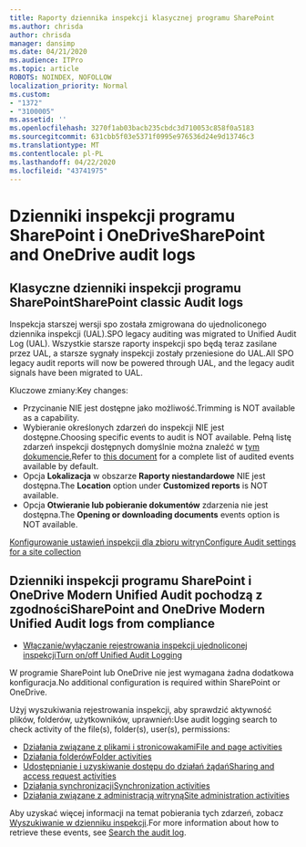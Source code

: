 ```yaml
---
title: Raporty dziennika inspekcji klasycznej programu SharePoint
ms.author: chrisda
author: chrisda
manager: dansimp
ms.date: 04/21/2020
ms.audience: ITPro
ms.topic: article
ROBOTS: NOINDEX, NOFOLLOW
localization_priority: Normal
ms.custom:
- "1372"
- "3100005"
ms.assetid: ''
ms.openlocfilehash: 3270f1ab03bacb235cbdc3d710053c858f0a5183
ms.sourcegitcommit: 631cbb5f03e5371f0995e976536d24e9d13746c3
ms.translationtype: MT
ms.contentlocale: pl-PL
ms.lasthandoff: 04/22/2020
ms.locfileid: "43741975"
---
```

# <a name="sharepoint-and-onedrive-audit-logs"></a><span data-ttu-id="feb05-102">Dzienniki inspekcji programu SharePoint i OneDrive</span><span class="sxs-lookup"><span data-stu-id="feb05-102">SharePoint and OneDrive audit logs</span></span>

## <a name="sharepoint-classic-audit-logs"></a><span data-ttu-id="feb05-103">Klasyczne dzienniki inspekcji programu SharePoint</span><span class="sxs-lookup"><span data-stu-id="feb05-103">SharePoint classic Audit logs</span></span>

<span data-ttu-id="feb05-104">Inspekcja starszej wersji spo została zmigrowana do ujednoliconego dziennika inspekcji (UAL).</span><span class="sxs-lookup"><span data-stu-id="feb05-104">SPO legacy auditing was migrated to Unified Audit Log (UAL).</span></span> <span data-ttu-id="feb05-105">Wszystkie starsze raporty inspekcji spo będą teraz zasilane przez UAL, a starsze sygnały inspekcji zostały przeniesione do UAL.</span><span class="sxs-lookup"><span data-stu-id="feb05-105">All SPO legacy audit reports will now be powered through UAL, and the legacy audit signals have been migrated to UAL.</span></span>

<span data-ttu-id="feb05-106">Kluczowe zmiany:</span><span class="sxs-lookup"><span data-stu-id="feb05-106">Key changes:</span></span>

* <span data-ttu-id="feb05-107">Przycinanie NIE jest dostępne jako możliwość.</span><span class="sxs-lookup"><span data-stu-id="feb05-107">Trimming is NOT available as a capability.</span></span>
* <span data-ttu-id="feb05-108">Wybieranie określonych zdarzeń do inspekcji NIE jest dostępne.</span><span class="sxs-lookup"><span data-stu-id="feb05-108">Choosing specific events to audit is NOT available.</span></span> <span data-ttu-id="feb05-109">Pełną listę zdarzeń inspekcji dostępnych domyślnie można znaleźć w [tym dokumencie.](https://docs.microsoft.com/office365/securitycompliance/search-the-audit-log-in-security-and-compliance)</span><span class="sxs-lookup"><span data-stu-id="feb05-109">Refer to [this document](https://docs.microsoft.com/office365/securitycompliance/search-the-audit-log-in-security-and-compliance) for a complete list of audited events available by default.</span></span>
* <span data-ttu-id="feb05-110">Opcja **Lokalizacja** w obszarze **Raporty niestandardowe** NIE jest dostępna.</span><span class="sxs-lookup"><span data-stu-id="feb05-110">The **Location** option under **Customized reports** is NOT available.</span></span>
* <span data-ttu-id="feb05-111">Opcja **Otwieranie lub pobieranie dokumentów** zdarzenia nie jest dostępna.</span><span class="sxs-lookup"><span data-stu-id="feb05-111">The **Opening or downloading documents** events option is NOT available.</span></span>

[<span data-ttu-id="feb05-112">Konfigurowanie ustawień inspekcji dla zbioru witryn</span><span class="sxs-lookup"><span data-stu-id="feb05-112">Configure Audit settings for a site collection</span></span>](https://support.office.com/article/Configure-audit-settings-for-a-site-collection-A9920C97-38C0-44F2-8BCB-4CF1E2AE22D2)

## <a name="sharepoint-and-onedrive-modern-unified-audit-logs-from-compliance"></a><span data-ttu-id="feb05-113">Dzienniki inspekcji programu SharePoint i OneDrive Modern Unified Audit pochodzą z zgodności</span><span class="sxs-lookup"><span data-stu-id="feb05-113">SharePoint and OneDrive Modern Unified Audit logs from compliance</span></span>

* [<span data-ttu-id="feb05-114">Włączanie/wyłączanie rejestrowania inspekcji ujednoliconej inspekcji</span><span class="sxs-lookup"><span data-stu-id="feb05-114">Turn on/off Unified Audit Logging</span></span>](https://docs.microsoft.com/office365/securitycompliance/turn-audit-log-search-on-or-off) 

<span data-ttu-id="feb05-115">W programie SharePoint lub OneDrive nie jest wymagana żadna dodatkowa konfiguracja.</span><span class="sxs-lookup"><span data-stu-id="feb05-115">No additional configuration is required within SharePoint or OneDrive.</span></span>

<span data-ttu-id="feb05-116">Użyj wyszukiwania rejestrowania inspekcji, aby sprawdzić aktywność plików, folderów, użytkowników, uprawnień:</span><span class="sxs-lookup"><span data-stu-id="feb05-116">Use audit logging search to check activity of the file(s), folder(s), user(s), permissions:</span></span>

* [<span data-ttu-id="feb05-117">Działania związane z plikami i stronicowakami</span><span class="sxs-lookup"><span data-stu-id="feb05-117">File and page activities</span></span>](https://docs.microsoft.com/office365/securitycompliance/search-the-audit-log-in-security-and-compliance)
* [<span data-ttu-id="feb05-118">Działania folderów</span><span class="sxs-lookup"><span data-stu-id="feb05-118">Folder activities</span></span>](https://docs.microsoft.com/office365/securitycompliance/search-the-audit-log-in-security-and-compliance#folder-activities)
* [<span data-ttu-id="feb05-119">Udostępnianie i uzyskiwanie dostępu do działań żądań</span><span class="sxs-lookup"><span data-stu-id="feb05-119">Sharing and access request activities</span></span>](https://docs.microsoft.com/office365/securitycompliance/search-the-audit-log-in-security-and-compliance#sharing-and-access-request-activities)
* [<span data-ttu-id="feb05-120">Działania synchronizacji</span><span class="sxs-lookup"><span data-stu-id="feb05-120">Synchronization activities</span></span>](https://docs.microsoft.com/office365/securitycompliance/search-the-audit-log-in-security-and-compliance#synchronization-activities)
* [<span data-ttu-id="feb05-121">Działania związane z administracją witryną</span><span class="sxs-lookup"><span data-stu-id="feb05-121">Site administration activities</span></span>](https://docs.microsoft.com/office365/securitycompliance/search-the-audit-log-in-security-and-compliance#site-administration-activities)

<span data-ttu-id="feb05-122">Aby uzyskać więcej informacji na temat pobierania tych zdarzeń, zobacz [Wyszukiwanie w dzienniku inspekcji](https://docs.microsoft.com/office365/securitycompliance/search-the-audit-log-in-security-and-compliance#search-the-audit-log).</span><span class="sxs-lookup"><span data-stu-id="feb05-122">For more information about how to retrieve these events, see [Search the audit log](https://docs.microsoft.com/office365/securitycompliance/search-the-audit-log-in-security-and-compliance#search-the-audit-log).</span></span>
